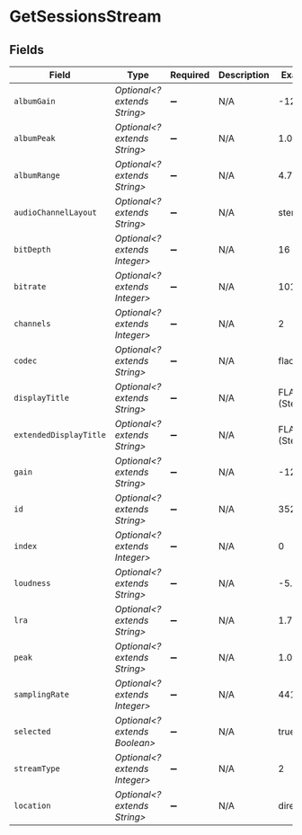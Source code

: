 # GetSessionsStream


## Fields

| Field                         | Type                          | Required                      | Description                   | Example                       |
| ----------------------------- | ----------------------------- | ----------------------------- | ----------------------------- | ----------------------------- |
| `albumGain`                   | *Optional<? extends String>*  | :heavy_minus_sign:            | N/A                           | -12.94                        |
| `albumPeak`                   | *Optional<? extends String>*  | :heavy_minus_sign:            | N/A                           | 1.000000                      |
| `albumRange`                  | *Optional<? extends String>*  | :heavy_minus_sign:            | N/A                           | 4.751014                      |
| `audioChannelLayout`          | *Optional<? extends String>*  | :heavy_minus_sign:            | N/A                           | stereo                        |
| `bitDepth`                    | *Optional<? extends Integer>* | :heavy_minus_sign:            | N/A                           | 16                            |
| `bitrate`                     | *Optional<? extends Integer>* | :heavy_minus_sign:            | N/A                           | 1014                          |
| `channels`                    | *Optional<? extends Integer>* | :heavy_minus_sign:            | N/A                           | 2                             |
| `codec`                       | *Optional<? extends String>*  | :heavy_minus_sign:            | N/A                           | flac                          |
| `displayTitle`                | *Optional<? extends String>*  | :heavy_minus_sign:            | N/A                           | FLAC (Stereo)                 |
| `extendedDisplayTitle`        | *Optional<? extends String>*  | :heavy_minus_sign:            | N/A                           | FLAC (Stereo)                 |
| `gain`                        | *Optional<? extends String>*  | :heavy_minus_sign:            | N/A                           | -12.94                        |
| `id`                          | *Optional<? extends String>*  | :heavy_minus_sign:            | N/A                           | 352487                        |
| `index`                       | *Optional<? extends Integer>* | :heavy_minus_sign:            | N/A                           | 0                             |
| `loudness`                    | *Optional<? extends String>*  | :heavy_minus_sign:            | N/A                           | -5.94                         |
| `lra`                         | *Optional<? extends String>*  | :heavy_minus_sign:            | N/A                           | 1.74                          |
| `peak`                        | *Optional<? extends String>*  | :heavy_minus_sign:            | N/A                           | 1.000000                      |
| `samplingRate`                | *Optional<? extends Integer>* | :heavy_minus_sign:            | N/A                           | 44100                         |
| `selected`                    | *Optional<? extends Boolean>* | :heavy_minus_sign:            | N/A                           | true                          |
| `streamType`                  | *Optional<? extends Integer>* | :heavy_minus_sign:            | N/A                           | 2                             |
| `location`                    | *Optional<? extends String>*  | :heavy_minus_sign:            | N/A                           | direct                        |
